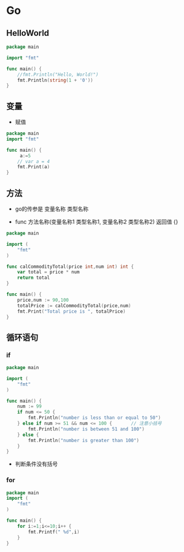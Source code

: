 # Go

## HelloWorld

```go
package main

import "fmt"

func main() {
	//fmt.Println("Hello, World!")
	fmt.Println(string(1 + '0'))
}
```

## 变量

* 赋值

```go
package main
import "fmt"

func main() {
	 a:=5
	// var a = 4
	fmt.Print(a)
}
```

## 方法

* go的传参是 变量名称 类型名称

* func 方法名称(变量名称1 类型名称1, 变量名称2 类型名称2) 返回值 {}

```go
package main

import (
	"fmt"
)

func calCommodityTotal(price int,num int) int {
	var total = price * num
	return total
}

func main() {
	price,num := 90,100
	totalPrice := calCommodityTotal(price,num)
	fmt.Print("Total price is ", totalPrice)
}
```

## 循环语句

### if

```go
package main

import (  
    "fmt"
)

func main() {  
	num := 99  
    if num <= 50 {
        fmt.Println("number is less than or equal to 50")
    } else if num >= 51 && num <= 100 {       // 注意小括号
        fmt.Println("number is between 51 and 100")
    } else {
        fmt.Println("number is greater than 100")
    }
}
```

* 判断条件没有括号

### for

```go
package main
import (
	"fmt"
)

func main() {
	for i:=1;i<=10;i++ {
		fmt.Printf(" %d",i)
	}
}
```

